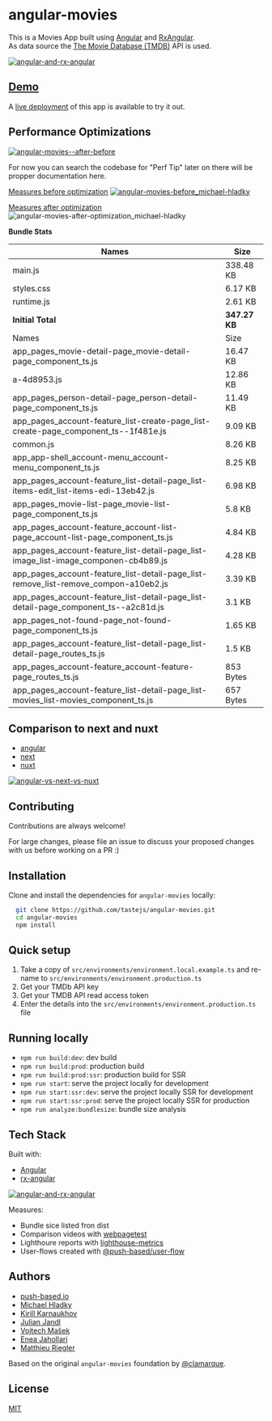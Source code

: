 # angular-movies

This is a Movies App built using [Angular](https://angular.io) and [RxAngular](https://github.com/rx-angular/rx-angular).  
As data source the [The Movie Database (TMDB)](https://www.themoviedb.org/) API is used.  

[![angular-and-rx-angular](https://user-images.githubusercontent.com/10064416/154189195-c32cbdec-b061-46a5-8590-a9e3d8dc050a.png)](https://www.rx-angular.io/)


## [Demo](https://angular-movies-a12d3.web.app/list/category/popular)

A [live deployment](https://angular-movies-a12d3.web.app/list/category/popular) of this app is available to try it out.


## Performance Optimizations 


[![angular-movies--after-before](https://user-images.githubusercontent.com/10064416/155904454-f70b5bb5-6591-497a-9d21-dca0e2940566.gif)](https://www.webpagetest.org/video/compare.php?tests=220216_BiDcPP_CVM,220216_AiDcBN_ETK)


For now you can search the codebase for "Perf Tip" later on there will be propper documentation here.


[Measures before optimization](https://lighthouse-metrics.com/checks/9ddeb46e-2c28-453c-b719-cf080a01b13c)
[![angular-movies-before_michael-hladky](https://user-images.githubusercontent.com/10064416/137785051-1cf9f63a-e803-4d92-a952-c327b7628530.PNG)](https://lighthouse-metrics.com/checks/9ddeb46e-2c28-453c-b719-cf080a01b13c)


[Measures after optimization](https://lighthouse-metrics.com/checks/6a888a17-b17b-46a6-abc9-e605b73a530c/runs/503701ad-36aa-43ad-8de3-cb40e775c770)
![angular-movies-after-optimization_michael-hladky](https://user-images.githubusercontent.com/10064416/146446241-ad9eeed4-b0a4-44a2-a88e-4ea7c97e1acf.PNG)

**Bundle Stats**










<!-- bundle-stats-start -->
| Names             |       Size |
| ---               | ---        |
| main.js           | 338.48 KB |
| styles.css           | 6.17 KB |
| runtime.js           | 2.61 KB |
  | **Initial Total** | **347.27 KB** |
  | Names             |       Size |
| app_pages_movie-detail-page_movie-detail-page_component_ts.js           | 16.47 KB |
| a-4d8953.js           | 12.86 KB |
| app_pages_person-detail-page_person-detail-page_component_ts.js           | 11.49 KB |
| app_pages_account-feature_list-create-page_list-create-page_component_ts--1f481e.js           | 9.09 KB |
| common.js           | 8.26 KB |
| app_app-shell_account-menu_account-menu_component_ts.js           | 8.25 KB |
| app_pages_account-feature_list-detail-page_list-items-edit_list-items-edi-13eb42.js           | 6.98 KB |
| app_pages_movie-list-page_movie-list-page_component_ts.js           | 5.8 KB |
| app_pages_account-feature_account-list-page_account-list-page_component_ts.js           | 4.84 KB |
| app_pages_account-feature_list-detail-page_list-image_list-image_componen-cb4b89.js           | 4.28 KB |
| app_pages_account-feature_list-detail-page_list-remove_list-remove_compon-a10eb2.js           | 3.39 KB |
| app_pages_account-feature_list-detail-page_list-detail-page_component_ts--a2c81d.js           | 3.1 KB |
| app_pages_not-found-page_not-found-page_component_ts.js           | 1.65 KB |
| app_pages_account-feature_list-detail-page_list-detail-page_routes_ts.js           | 1.5 KB |
| app_pages_account-feature_account-feature-page_routes_ts.js           | 853 Bytes |
| app_pages_account-feature_list-detail-page_list-movies_list-movies_component_ts.js           | 657 Bytes |
<!-- bundle-stats-end -->







## Comparison to next and nuxt

- [angular](https://angular-movies-a12d3.web.app/list/category/popular)
- [next](https://movies.zaps.dev/?category=Popular&page=1)
- [nuxt](https://movies.jason.codes/movie/category/popular)

[![angular-vs-next-vs-nuxt](https://user-images.githubusercontent.com/10064416/155904543-333e1c25-7c01-470a-b399-40eee4c9d02c.gif)](https://www.webpagetest.org/video/compare.php?tests=220216_AiDcBJ_EAA,220216_BiDcER_CDY,220216_BiDc68_CDZ)

## Contributing

Contributions are always welcome! 

For large changes, please file an issue to discuss your proposed changes with us before working on a PR :)

## Installation 

Clone and install the dependencies for `angular-movies` locally:

```bash 
  git clone https://github.com/tastejs/angular-movies.git
  cd angular-movies 
  npm install
```

## Quick setup

1. Take a copy of `src/environments/environment.local.example.ts` and re-name
   to `src/environments/environment.production.ts`
2. Get your TMDb API key
3. Get your TMDB API read access token
4. Enter the details into the `src/environments/environment.production.ts` file
    
## Running locally

* `npm run build:dev`: dev build
* `npm run build:prod`: production build
* `npm run build:prod:ssr`: production build for SSR
* `npm run start`: serve the project locally for development
* `npm run start:ssr:dev`: serve the project locally SSR for development
* `npm run start:ssr:prod`: serve the project locally SSR for production
* `npm run analyze:bundlesize`: bundle size analysis 

## Tech Stack

Built with: 

* [Angular](https://angular.io)
* [rx-angular](https://github.com/rx-angular/rx-angular)

[![angular-and-rx-angular](https://user-images.githubusercontent.com/10064416/154189195-c32cbdec-b061-46a5-8590-a9e3d8dc050a.png)](https://www.rx-angular.io/)

Measures:
* Bundle sice listed fron dist
* Comparison videos with [webpagetest](https://www.webpagetest.org)
* Lighthoure reports with [lighthouse-metrics](https://lighthouse-metrics.com)
* User-flows created with [@push-based/user-flow](https://www.npmjs.com/package/@push-based/user-flow)

## Authors

- [push-based.io](https://push-based.io)
- [Michael Hladky](https://github.com/BioPhoton)
- [Kirill Karnaukhov](https://github.com/Karnaukhov-kh)
- [Julian Jandl](https://github.com/HoebbelsB)
- [Vojtech Mašek](https://github.com/vmasek)
- [Enea Jahollari](https://github.com/eneajaho)
- [Matthieu Riegler](https://github.com/jeanmeche)


Based on the original `angular-movies` foundation by [@clamarque](https://github.com/clamarque/angular-movies).
  
## License

[MIT](https://choosealicense.com/licenses/mit/)
